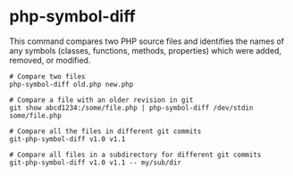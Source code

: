 # php-symbol-diff

This command compares two PHP source files and identifies the names of any
symbols (classes, functions, methods, properties) which were added, removed,
or modified.

```
# Compare two files
php-symbol-diff old.php new.php

# Compare a file with an older revision in git
git show abcd1234:/some/file.php | php-symbol-diff /dev/stdin some/file.php

# Compare all the files in different git commits
git-php-symbol-diff v1.0 v1.1

# Compare all files in a subdirectory for different git commits
git-php-symbol-diff v1.0 v1.1 -- my/sub/dir
```
